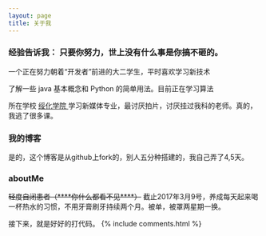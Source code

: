 ```yaml
---
layout: page
title: 关于我 
---
```


<h3>经验告诉我：
只要你努力，世上没有什么事是你搞不砸的。</h3>
<p>
一个正在努力朝着“开发者”前进的大二学生，平时喜欢学习新技术
<p>
了解一些 java 基本概念和 Python 的简单用法。目前正在学习算法

<p>

所在学校
<a target="_blank" href="http://wwww.shxy.net/"> 绥化学院 </a>
学习新媒体专业，最讨厌拍片，讨厌挂过我科的老师。真的，我逃了很多课。


<h3> 我的博客 </h3>  

<p>
是的，这个博客是从github上fork的，别人五分种搭建的，我自己弄了4,5天。
<p>

<h3>aboutMe</h3>
<p>
<s>轻度自闭患者（****你什么都看不见****）</s> 截止2017年3月9号，养成每天起来喝一杯热水的习惯，不用牙膏刷牙持续两个月。被单，被罩两星期一换。
<p>
接下来，就是好好的打代码。
{% include comments.html %}



